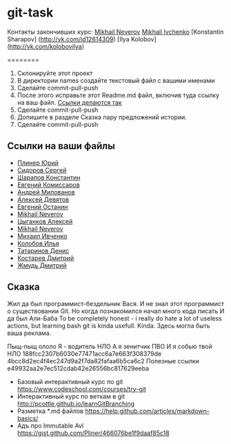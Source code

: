 ﻿git-task
========
Контакты закончивших курс:
[Mikhail Neverov](http://vk.com/mneveroff)
[Mikhail Ivchenko](https://vk.com/egormatirov)
[Konstantin Sharapov] (http://vk.com/id12614309)
[Ilya Kolobov] (http://vk.com/kolobovilya)

========

1. Склонируйте этот проект
2. В директории names создайте текстовый файл с вашими именами
3. Сделайте commit-pull-push
4. После этого исправьте этот Readme.md файл, включив туда ссылку на ваш файл. [Ссылки делаются так](https://help.github.com/articles/markdown-basics/#links)
5. Сделайте commit-pull-push
6. Допишите в разделе Сказка пару предложений истории.
7. Сделайте commit-pull-push


Ссылки на ваши файлы
---

* [Плинер Юрий](names/yury_pliner.md)
* [Сидоров Сергей](names/sidorov_sergey.md)
* [Шарапов Константин](names/konstantin_sharapov.md)
* [Евгений Комиссаров](names/evgeniy_komissarov.md)
* [Андрей Милованов](names/Andrey_Milovanov.md)
* [Алексей Девятов](names/AlexDevyatov.txt)
* [Евгений Останин](names/EugeneOstanin.md)
* [Mikhail Neverov](names/Mikhail_Neverov.md)
* [Цыганков Алексей](names/tsygankov_aleksey.md)
* [Mikhail Neverov](names/Mikhail_Neverov.md)
* [Михаил Ивченко](names/MikhailIvchenko.md)
* [Колобов Илья](names/KolobovIlya.md)
* [Татаринов Денис](names/denis_tatarinov.md)
* [Костарев Дмитрий](names/kostarev_dmitry.md)
* [Жмудь Дмитрий](names/DmitryZhmud.md)

Сказка
---
Жил да был программист-бездельник Вася.
И не знал этот программист о существовании Git.
Но когда познакомился начал много кода писать
И да был Али-Баба
To be completely honest - i really do hate a lot of useless actions, but learning bash git is kinda usefull. Kinda.
Здесь могла быть ваша реклама.

Пыщ-пыщ ололо
Я - водитель НЛО
А я зенитчик ПВО
И я собью твой НЛО
188fcc2307b6030e77471acc6a7e663f308379de
4bcc8d2ec4f4ec247d9a2f7da82fafaa6b5ca6c2
Полезные ссылки
e49932aa2e7ec512cdab42e26556bc817629eeba

* Базовый интерактивный курс по git https://www.codeschool.com/courses/try-git
* Интерактивный курс по веткам в git http://pcottle.github.io/learnGitBranching
* Разметка *.md файлов https://help.github.com/articles/markdown-basics/
* Адъ про Immutable Avl https://gist.github.com/Pliner/466076be1f9daaf85c18
